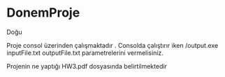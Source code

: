 # DonemProje
Doğu


Proje consol üzerinden çalışmaktadır . Consolda çalıştırır iken /output.exe inputFile.txt outputFile.txt parametrelerini vermelisiniz.

Projenin ne yaptığı HW3.pdf dosyasında belirtilmektedir
